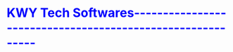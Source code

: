 # <font color="blue">KWY Tech Softwares-----------------------------------------------------------</font>

